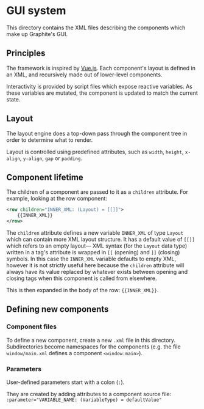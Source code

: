 # GUI system

This directory contains the XML files describing the components which make up Graphite's GUI.

## Principles

The framework is inspired by [Vue.js](https://vuejs.org/).
Each component's layout is defined in an XML, and recursively made out of lower-level components.

Interactivity is provided by script files which expose reactive variables. As these variables are mutated, the component is updated to match the current state.

## Layout

The layout engine does a top-down pass through the component tree in order to determine what to render.

Layout is controlled using predefined attributes, such as `width`, `height`, `x-align`, `y-align`, `gap` or `padding`.

## Component lifetime

The children of a component are passed to it as a `children` attribute. For example, looking at the row component:
```xml
<row children="INNER_XML: (Layout) = [[]]">
    {{INNER_XML}}
</row>
```
The `children` attribute defines a new variable `INNER_XML` of type `Layout` which can contain more XML layout structure. It has a default value of `[[]]` which refers to an empty layout— XML syntax (for the `Layout` data type) written in a tag's attribute is wrapped in ``[[`` (opening) and `]]` (closing) symbols. In this case the `INNER_XML` variable defaults to empty XML, however it is not strictly useful here because the `children` attribute will always have its value replaced by whatever exists between opening and closing tags when this component is called from elsewhere.

This is then expanded in the body of the row: `{{INNER_XML}}`.

## Defining new components

### Component files

To define a new component, create a new `.xml` file in this directory. Subdirectories become namespaces for the components (e.g. the file `window/main.xml` defines a component `<window:main>`).

### Parameters

User-defined parameters start with a colon (`:`).

They are created by adding attributes to a component source file:
`:parameter="VARIABLE_NAME: (VariableType) = defaultValue"`
